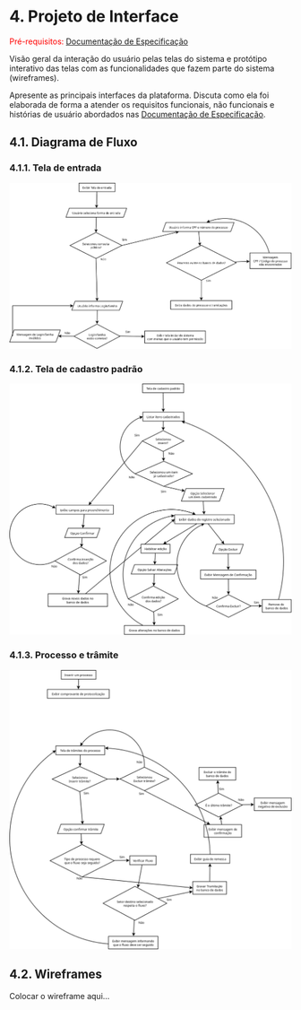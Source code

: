 
# 4. Projeto de Interface

<span style="color:red">Pré-requisitos: <a href="2-Especificação do Projeto.md"> Documentação de Especificação</a></span>

Visão geral da interação do usuário pelas telas do sistema e protótipo interativo das telas com as funcionalidades que fazem parte do sistema (wireframes).

 Apresente as principais interfaces da plataforma. Discuta como ela foi elaborada de forma a atender os requisitos funcionais, não funcionais e histórias de usuário abordados nas <a href="2-Especificação do Projeto.md"> Documentação de Especificação</a>.

## 4.1. Diagrama de Fluxo

### 4.1.1. Tela de entrada
![Exemplo de Diagrama de Fluxo](arquivos/Diagrama_Fluxo/Entrada.png)

### 4.1.2. Tela de cadastro padrão
![Exemplo de Diagrama de Fluxo](arquivos/Diagrama_Fluxo/Cadastro_Padrao.png)

### 4.1.3. Processo e trâmite
![Exemplo de Diagrama de Fluxo](arquivos/Diagrama_Fluxo/Processo_E_Tramite.png)

## 4.2. Wireframes

Colocar o wireframe aqui...
